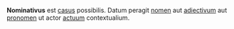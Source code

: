 **Nominativus** est [casus](casus.md) possibilis. Datum peragit [nomen](nomen.md) aut [adiectivum](adiectivum.md) aut [pronomen](pronomen.md) ut actor [actuum](actus.md) contextualium.
